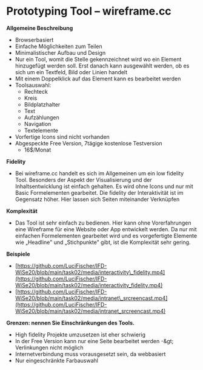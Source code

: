 # Prototyping Tool – wireframe.cc

**Allgemeine Beschreibung**

- Browserbasiert
- Einfache Möglichkeiten zum Teilen
- Minimalistischer Aufbau und Design
- Nur ein Tool, womit die Stelle gekennzeichnet wird wo ein Element hinzugefügt werden soll. Erst danach kann ausgewählt werden, ob es sich um ein Textfeld, Bild oder Linien handelt
- Mit einem Doppelklick auf das Element kann es bearbeitet werden
- Toolsauswahl:
  - Rechteck
  - Kreis
  - Bildplatzhalter
  - Text
  - Aufzählungen
  - Navigation
  - Textelemente
- Vorfertige Icons sind nicht vorhanden
- Abgespeckte Free Version, 7tägige kostenlose Testversion
  - 16$/Monat

**Fidelity**

- Bei wireframe.cc handelt es sich im Allgemeinen um ein low fidelity Tool. Besonders der Aspekt der Visualisierung und der Inhaltsentwicklung ist einfach gehalten. Es wird ohne Icons und nur mit Basic Formelementen gearbeitet. Die fidelity der Interaktivität ist im Gegensatz höher. Hier lassen sich Seiten miteinander Verknüpfen

**Komplexität**

- Das Tool ist sehr einfach zu bedienen. Hier kann ohne Vorerfahrungen eine Wireframe für eine Website oder App entwickelt werden. Da nur mit einfachen Formelementen gearbeitet wird und es vorgefertigte Elemente wie „Headline&quot; und „Stichpunkte&quot; gibt, ist die Komplexität sehr gering.

**Beispiele**

- [https://github.com/LuciFischer/IFD-WiSe20/blob/main/task02/media/interactivity\_fidelity.mp4](https://github.com/LuciFischer/IFD-WiSe20/blob/main/task02/media/interactivity_fidelity.mp4)
- [https://github.com/LuciFischer/IFD-WiSe20/blob/main/task02/media/intranet\_srcreencast.mp4](https://github.com/LuciFischer/IFD-WiSe20/blob/main/task02/media/intranet_srcreencast.mp4)

**Grenzen: nennen Sie Einschränkungen des Tools.**

  - High fidelity Projekte umzusetzen ist eher schwierig
  - In der Free Version kann nur eine Seite bearbeitet werden -\&gt; Verlinkungen nicht möglich
  - Internetverbindung muss vorausgesetzt sein, da webbasiert
  - Nur eingeschränkte Farbauswahl